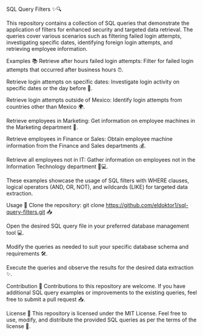 
SQL Query Filters ✨🔍

This repository contains a collection of SQL queries that demonstrate the application of filters for enhanced security and targeted data retrieval. The queries cover various scenarios such as filtering failed login attempts, investigating specific dates, identifying foreign login attempts, and retrieving employee information.

Examples 📚
Retrieve after hours failed login attempts: Filter for failed login attempts that occurred after business hours ⏰.

Retrieve login attempts on specific dates: Investigate login activity on specific dates or the day before 📅.

Retrieve login attempts outside of Mexico: Identify login attempts from countries other than Mexico 🌍.

Retrieve employees in Marketing: Get information on employee machines in the Marketing department 💼.

Retrieve employees in Finance or Sales: Obtain employee machine information from the Finance and Sales departments 💰.

Retrieve all employees not in IT: Gather information on employees not in the Information Technology department 🚫💻.

These examples showcase the usage of SQL filters with WHERE clauses, logical operators (AND, OR, NOT), and wildcards (LIKE) for targeted data extraction.

Usage 🚀
Clone the repository: git clone https://github.com/eldoktor1/sql-query-filters.git 📥

Open the desired SQL query file in your preferred database management tool 💻.

Modify the queries as needed to suit your specific database schema and requirements 🛠️.

Execute the queries and observe the results for the desired data extraction ✨.

Contribution 🤝
Contributions to this repository are welcome. If you have additional SQL query examples or improvements to the existing queries, feel free to submit a pull request 📥.

License 📝
This repository is licensed under the MIT License. Feel free to use, modify, and distribute the provided SQL queries as per the terms of the license 📜.

